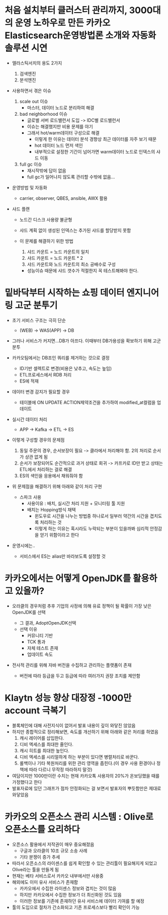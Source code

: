 처음 설치부터 클러스터 관리까지, 3000대의 운영 노하우로 만든 카카오 Elasticsearch운영방법론 소개와 자동화 솔루션 시연
=

- 엘라스틱서치의 용도 2가지
    1. 검색엔진
    2. 분석엔진

- 사용하면서 겪은 이슈
    1. scale out 이슈
        - 마스터, 데이터 노드로 분리하여 해결
    2. bad neighborhood 이슈
        - 글로벌 서버 로드밸런서 도입 -> IDC별 로드밸런서
        - 이슈는 해결했지만 비용 문제를 야기
        - 그래서 hot/warm데이터 구성으로 해결
            - 이렇게 한 이유는 데이터 분석 경향상 최근 데이터를 자주 보기 때문
            - hot 데이터 노드 먼저 색인
            - 내부적으로 설정한 기간이 넘어가면 warm데이터 노드로 인덱스의 샤드 이동
    3. full gc 이슈
        - 재시작밖에 답이 없음
        - full gc가 일어나지 않도록 관리할 수밖에 없음...

- 운영방법 및 자동화
    - carrier, observer, QBES, ansible, AWX 활용

- 샤드 플랜
    - 노드간 디스크 사용량 불균형
    - 샤드 계획 없이 생성된 인덱스는 추가된 샤드를 할당받지 못함
    - 이 문제를 해결하기 위한 방법
        1. 샤드 카운트 = 노드 카운트의 일치
        2. 샤드 카운트 = 노드 카운트 * 2
        3. 샤드 카운트와 노드 카운트의 최소 공배수로 구성
        
        - 성능이슈 때문에 샤드 갯수가 적절한지 꼭 테스트해봐야 한다.

밑바닥부터 시작하는 쇼핑 데이터 엔지니어링 고군 분투기
=

- 초기 서비스 구조는 극히 단순
    - (WEB) -> WAS(APP) -> DB
- 그러나 서비스가 커지면...DB가 아프다. 이때부터 DB가용성을 확보하기 위해 고군분투
- 카카오팀에서는 DB조인 쿼리를 제거하는 것으로 결정
    - ID기반 셀렉트로 변경(비용은 낮추고, 속도는 높임)
    - ETL프로세스에서 RDB 처리
    - ES에 적재
- 데이터 변경 감지가 필요할 경우
    - 테이블에 ON UPDATE ACTION제약조건을 추가하여 modified_at컬럼을 업데이트

- 실시간 데이터 처리
    - APP -> Kafka -> ETL -> ES

- 이렇게 구성할 경우의 문제점
    1. 동일 주문의 경우, 순서보장이 필요
        -> 클라에서 처리해야 함. 2의 처리로 순서가 상관 없게 됨
    2. 순서가 보장되어도 순간적으로 과거 상태로 회귀
        -> 카프카로 ID만 받고 상태는 ETL에서 처리하는 걸로 해결
    3. ES의 색인을 응용에서 채워줘야 함

- 위 문제점을 해결하기 위해 아래와 같이 처리 구현
    - 스파크 사용
        - 사용이유 : 배치, 실시간 처리 지원 + 모니터링 툴 지원
        - 배치는 Hopping방식 채택
            - 윈도우로 시간을 나누는 방법중 하나로서 일부러 약간의 시간을 겹치도록 처리하는 것
            - 이렇게 하는 이유는 혹시라도 누락되는 부분이 있을까봐 심리적 안정감을 얻기 위함이라고 한다

- 운영시에는..
    - 서비스에서 ES는 alias만 바라보도록 설정할 것

카카오에서는 어떻게 OpenJDK를 활용하고 있을까?
=

- 오라클의 경우처럼 추후 기업의 사정에 의해 유료 정책이 될 확률이 가장 낮은 OpenJDK를 선택
    - 그 결과, AdoptOpenJDK선택
    - 선택 이유
        - 커뮤니티 기반
        - TCK 통과
        - 자체 테스트 존재
        - 업데이트 속도

- 전사적 관리를 위해 자바 버전을 수집하고 관리하는 플랫폼이 존재
    - 버전에 따라 등급을 두고 등급에 따라 여러가지 권장 조치를 제안함


Klaytn 성능 향상 대장정 -1000만 account 극복기
=

- 블록체인에 대해 사전지식이 없어서 발표 내용이 깊이 와닿진 않았음
- 하지만 종합적으로 정리해보면, 속도를 개선하기 위해 아래와 같은 처리를 하였음
    1. 캐시 레이어를 삽입한다.
    2. 디비 엑세스를 최대한 줄인다.
    3. 캐시 히트를 최대한 높인다.
    4. 디비 엑세스를 시리얼하게 하는 부분이 있다면 병렬처리로 바꾼다.
    5. 롤백이나 기타 복원처리를 위한 관리 영역을 좁힌다.(이 경우 사용 환경이나 정책에 따라 다르니 무작정 따라하지 말것)
- 여담이지만 1000만이란 수치는 현재 카카오톡 사용자의 20%가 온보딩했을 때를 가정했다고 한다
- 발표자료에 있던 그래프가 점차 안정화되는 걸 보면서 발표자의 뿌듯함만은 제대로 와닿았음

카카오의 오픈소스 관리 시스템 : Olive로 오픈소스를 요리하다
=

- 오픈소스 활용에서 저작권이 매우 중요해졌음
    - 구글과 오라클의 10조 규모 소송 사례
    - 기타 분쟁이 증가 추세
- 따라서 오픈소스의 라이센스를 쉽게 확인할 수 있는 관리툴이 필요해지게 되었고 Olive라는 툴을 만들게 됨
- 현재는 베타 서비스로서 카카오 내부에서만 사용중
- 해외에도 이미 유사 서비스가 존재함
    - 카카오에서 수집한 라이센스 정보와 겹치는 것이 많음
    - 하지만 카카오에서 수집한 정보가 더 최신화된 것도 있음
    - 이러한 정보를 기존에 존재하던 유사 서비스에 데이터 기여를 할 예정
- 툴의 도입으로 절차가 간소화되고 기존 프로세스보다 빨리 확인이 가능
